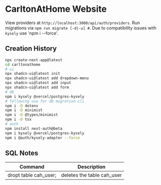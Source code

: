 # CarltonAtHome Website

View providers at `http://localhost:3000/api/auth/providers`.
Run migrations via `npm run migrate [-d|-u] #`.
Due to compatibility issues with `kysely` use 'npm i --force'.

## Creation History

```bash
npx create-next-app@latest
cd carltonathome
# ui
npx shadcn-ui@latest init
npx shadcn-ui@latest add dropdown-menu
npx shadcn-ui@latest add input
npx shadcn-ui@latest add form
# db
npm i kysely @vercel/postgres-kysely
# following use for db migration cli
npm i -D dotenv
npm i -D minimist
npm i -D @types/minimist
npm i -D tsx
# auth
npm install next-auth@beta
npm i kysely @vercel/postgres-kysely
npm i @auth/kysely-adapter --force
```

## SQL Notes

| Command               | Description                |
| --------------------- | -------------------------- |
| dropt table cah_user; | deletes the table cah_user |
